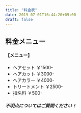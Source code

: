 ```yaml
---
title: "料金表"
date: 2019-07-01T16:44:20+09:00
draft: false
---
```


## 料金メニュー

#### 【メニュー】

- ヘアセット ￥1500-
- ヘアカット ￥3000-
- ヘアカラー ￥4000-
- トリートメント ￥2500-
- 指名料 ￥500-

##### 不明点についてはご質問ください！
